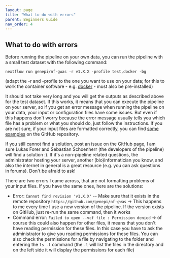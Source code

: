 ```yaml
---
layout: page
title: "What to do with errors"
parent: Beginners Guide
nav_order: 4
---
```

## What to do with errors

Before running the pipeline on your own data, you can run the pipeline with a small test dataset with the following command:
```
nextflow run genepi/nf-gwas -r v1.X.X -profile test,docker -bg
```
(adapt the -r and -profile to the one you want to use on your data; for this to work the container software - e.g. [docker](https://docs.docker.com/get-docker/) - must also be pre-installed)

It should not take very long and you will get the outputs as described above for the test dataset. If this works, it means that you can execute the pipeline on your server, so if you get an error message when running the pipeline on your data, your input or configuration files have some issues. But even if this happens don't worry because the error message usually tells you which file has a problem or what you should do, just follow the instructions. If you are not sure, if your input files are formatted correctly, you can find [some examples](https://github.com/genepi/nf-gwas/tree/main/tests/input/pipeline) on the GitHub repository.

If you still cannot find a solution, post an issue on the GitHub page, I am sure Lukas Forer and Sebastian Schoenherr (the developers of the pipeline) will find a solution :). If it's a non-pipeline related questions, the administrator hosting your server, another (bio)informatician you know, and also the internet in general is a great resource (e.g. you can ask questions in forums). Don't be afraid to ask!

There are two errors I came across, that are not formatting problems of your input files. If you have the same ones, here are the solutions:

- Error: `Cannot find revision 'v1.X.X'` -- Make sure that it exists in the remote repository `https://github.com/genepi/nf-gwas`
-> This happens to me every time I use a new version of the pipeline. If the version exists on GitHub, just re-run the same command, then it works
- Command error: `Failed to open --vcf file : Permission denied`
-> of course this could also happen for other files, it means that you don't have reading permission for these files. In this case you have to ask the administrator to give you reading permissions for these files. You can also check the permissions for a file by navigating to the folder and entering the `ls -l` command (the `-l` will list the files in the directory and on the left side it will display the permissions for each file)
